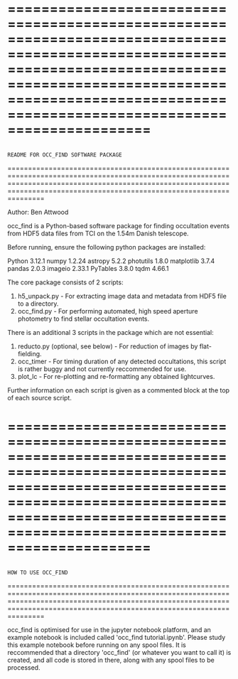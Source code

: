 =================================================================================================================================================================================================================================
=================================================================================================================================================================================================================================
                                                                                             README FOR OCC_FIND SOFTWARE PACKAGE
=================================================================================================================================================================================================================================

Author: Ben Attwood

occ_find is a Python-based software package for finding occultation events from HDF5 data files from TCI on the 1.54m Danish telescope.

Before running, ensure the following python packages are installed:

Python 3.12.1
numpy 1.2.24
astropy 5.2.2
photutils 1.8.0
matplotlib 3.7.4
pandas 2.0.3
imageio 2.33.1
PyTables 3.8.0
tqdm 4.66.1

The core package consists of 2 scripts:

1. h5_unpack.py  - For extracting image data and metadata from HDF5 file to a directory.
3. occ_find.py - For performing automated, high speed aperture photometry to find stellar occultation events.

There is an additional 3 scripts in the package which are not essential:

1. reducto.py (optional, see below) - For reduction of images by flat-fielding.
2. occ_timer - For timing duration of any detected occultations, this script is rather buggy and not currently reccommended for use.
3. plot_lc - For re-plotting and re-formatting any obtained lightcurves.

Further information on each script is given as a commented block at the top of each source script.


=================================================================================================================================================================================================================================
=================================================================================================================================================================================================================================
                                                                                                    HOW TO USE OCC_FIND
=================================================================================================================================================================================================================================

occ_find is optimised for use in the jupyter notebook platform, and an example notebook is included called 'occ_find tutorial.ipynb'. Please study this example notebook before running on any spool files. It is reccommended that a directory 'occ_find' (or whatever you want to call it) is created, and all code is stored in there, along with any spool files to be processed.
